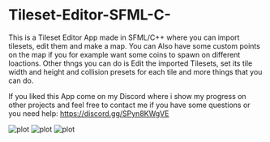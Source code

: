 # Tileset-Editor-SFML-C-
This is a Tileset Editor App made in SFML/C++ where you can import tilesets, edit them and make a map.
You can Also have some custom points on the map if you for example want some coins to spawn on different loactions.
Other thngs you can do is Edit the imported Tilesets, set its tile width and height and collision presets for each tile and more things that you can do. 

If you liked this App come on my Discord where i show my progress on other projects and feel free to contact me if you have some questions or you need help: https://discord.gg/SPyn8KWgVE

![plot](https://media.discordapp.net/attachments/1156329564629377065/1156330262121156628/image.png?ex=651493fa&is=6513427a&hm=5a54677e23ada4e3774636bd4d167ebca288d844587ca5c801112b9e84b85ce0&=&width=1154&height=671)
![plot](https://cdn.discordapp.com/attachments/1156329564629377065/1156331599521132574/image.png?ex=65149538&is=651343b8&hm=b1e79c04c21dcb3335f746cd4df5f429e3bd71436f2a6c9be8d4fb25f3b9345b&)
![plot](https://media.discordapp.net/attachments/1156329564629377065/1156331771806355537/image.png?ex=65149562&is=651343e2&hm=578e58655929b9cb4b637500db04e08ce3249ad78008727c912a4b76bf16d788&=&width=1141&height=671)
